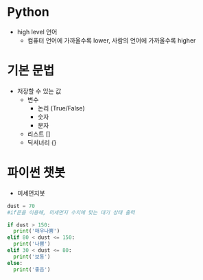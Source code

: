 # Python

- high level 언어
  - 컴퓨터 언어에 가까울수록 lower, 사람의 언어에 가까울수록 higher

# 기본 문법

- 저장할 수 있는 값
  - 변수
    - 논리 (True/False)
    - 숫자
    - 문자
  - 리스트 []
  - 딕셔너리 {}



# 파이썬 챗봇

- 미세먼지봇

```python
dust = 70
#if문을 이용해, 미세먼지 수치에 맞는 대기 상태 출력

if dust > 150:
  print('매우나쁨')
elif 80 < dust <= 150:
  print('나쁨')
elif 30 < dust <= 80:
  print('보통')
else:
  print('좋음')
```

